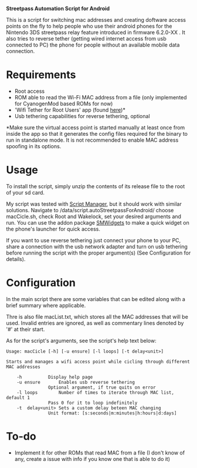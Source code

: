 **Streetpass Automation Script for Android**

This is a script for switching mac addresses and creating doftware access points on the fly to help
people who use their android phones for the Nintendo 3DS streetpass relay feature introduced in  firmware 
6.2.0-XX . It also tries to reverse tether (getting wired internet access from usb connected to PC) the 
phone for people without an available mobile data connection.

# Requirements

* Root access
* ROM able to read the Wi-Fi MAC address from a file (only implemented for CyanogenMod based ROMs for now)
* 'Wifi Tether for Root Users' app (found [here](http://code.google.com/p/android-wifi-tether/))*
* Usb tethering capabilities for reverse tethering, optional

*Make sure the virtual access point is started manually at least once from inside the app so that it generates the config 
files required for the binary to run in standalone mode. It is not recommended to enable MAC address spoofing 
in its options.

# Usage

To install the script, simply unzip the contents of its release file to the root of your sd card.

My script was tested with [Script Manager](https://play.google.com/store/apps/details?id=os.tools.scriptmanager), but
it should work with similar solutions. Navigate to /data/script.autoStreetpassForAndroid/ choose macCicle.sh, check Root
and Wakelock, set your desired arguments and run. You can use the addon package [SMWidgets](https://play.google.com/store/apps/details?id=os.tools.smwidgets)
to make a quick widget on the phone's launcher for quick access.

If you want to use reverse tethering just connect your phone to your PC, share a connection with the usb 
network adapter and turn on usb tethering before running the script with the proper argument(s) (See Configuration for details).

# Configuration
In the main script there are some variables that can be edited along with a brief summary where applicable. 

Thre is also file macList.txt, which stores all the MAC addresses that will be used. Invalid entries are ignored, 
as well as commentary lines denoted by '#' at their start.


As for the script's arguments, see the script's help text below:

	Usage: macCicle [-h] [-u ensure] [-l loops] [-t delay<unit>]

	Starts and manages a wifi access point while cicling through different MAC addresses

		-h			Display help page
		-u ensure		Enables usb reverse tethering
					Optional argument, if true quits on error
		-l loops		Number of times to iterate through MAC list, default 1
					Pass 0 for it to loop indefinitely
		-t	delay<unit>	Sets a custom delay beteen MAC changing
					Unit format: [s:seconds|m:minutes|h:hours|d:days]
	
# To-do
* Implement it for other ROMs that read MAC from a file (I don't know of any, create a issue with info if you know one that is able to do it)
